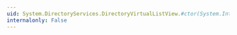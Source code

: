 ```yaml
---
uid: System.DirectoryServices.DirectoryVirtualListView.#ctor(System.Int32,System.Int32,System.Int32)
internalonly: False
---
```

